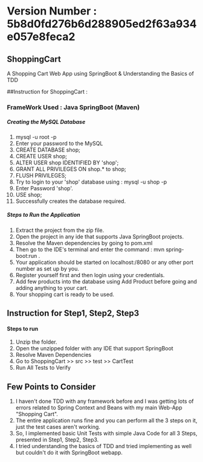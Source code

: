# Version Number : 5b8d0fd276b6d288905ed2f63a934e057e8feca2

## ShoppingCart
A Shopping Cart Web App using SpringBoot &amp; Understanding the Basics of TDD

##Instruction for ShoppingCart :

### FrameWork Used : Java SpringBoot (Maven)

##### Creating the MySQL Database
1. mysql -u root -p
2. Enter your password to the MySQL
3. CREATE DATABASE shop;
4. CREATE USER shop;
5. ALTER USER shop IDENTIFIED BY 'shop';
6. GRANT ALL PRIVILEGES ON shop.* to shop;
7. FLUSH PRIVILEGES;
8. Try to login to your 'shop' database using : mysql -u shop -p
9. Enter Password 'shop'.
10. USE shop;
11. Successfully creates the database required.

##### Steps to Run the Application
1. Extract the project from the zip file.
2. Open the project in any ide that supports Java SpringBoot projects.
3. Resolve the Maven dependencies by going to pom.xml
4. Then go to the IDE's terminal and enter the command : mvn spring-boot:run .
5. Your application should be started on localhost:/8080 or any other port number as set up by you.
6. Register yourself first and then login using your credentials.
7. Add few products into the database using Add Product before going and adding anything to your cart.
8. Your shopping cart is ready to be used.

## Instruction for Step1, Step2, Step3
#### Steps to run
1. Unzip the folder.
2. Open the unzipped folder with any IDE that support SpringBoot
3. Resolve Maven Dependencies
4. Go to ShoppingCart >> src >> test >> CartTest
5. Run All Tests to Verify


## Few Points to Consider
1. I haven't done TDD with any framework before and I was getting lots of errors related to Spring Context and Beans with my main Web-App "Shopping Cart".
2. The entire application runs fine and you can perform all the 3 steps on it, just the test cases aren't working.
3. So, I implemented basic Unit Tests with simple Java Code for all 3 Steps, presented in Step1, Step2, Step3.
4. I tried understanding the basics of TDD and tried implementing as well but couldn't do it with SpringBoot webapp.
